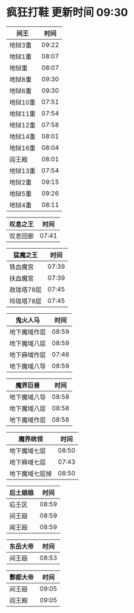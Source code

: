 # 疯狂打鞋 更新时间 09:30

| 间王   | 时间    |
|--------|-------|
| 地狱3重 | 09:22 |
| 地狱1重 | 08:07 |
| 地狱重 | 08:07 |
| 地狱8重 | 09:30 |
| 地狱6重 | 09:30 |
| 地狱10重 | 07:51 |
| 地狱11重 | 07:54 |
| 地狱12重 | 07:58 |
| 地狱14重 | 08:01 |
| 地狱16重 | 08:04 |
| 阎王殿 | 08:01 |
| 地狱13重 | 07:54 |
| 地狱2重 | 09:15 |
| 地狱5重 | 09:26 |
| 地狱4重 | 08:11 |

| 叹息之王   | 时间    |
|--------|-------|
| 叹息回廊 | 07:41 |

| 猛魔之王   | 时间    |
|--------|-------|
| 铁血魔宫 | 07:39 |
| 扶血魔宫 | 07:39 |
| 政珑塔78层 | 07:45 |
| 玲珑塔78层 | 07:45 |

| 鬼火人马   | 时间    |
|--------|-------|
| 地下魔域作层 | 08:59 |
| 地下魔域八层 | 08:59 |
| 地下麻域作层 | 07:46 |
| 地下魔域八导 | 08:59 |

| 魔界巨兽   | 时间    |
|--------|-------|
| 地下魔域八导 | 08:58 |
| 地下魔域八层 | 08:58 |
| 地下魔域作层 | 08:58 |

| 魔界统领   | 时间    |
|--------|-------|
| 地下魔域七层 | 08:50 |
| 地下麻域七层 | 07:43 |
| 地下魔域七层掉 | 08:50 |

| 后土娘娘   | 时间    |
|--------|-------|
| 疝壬区 | 08:59 |
| 间王殴 | 08:59 |
| 闻王殴 | 08:59 |

| 东岳大帝   | 时间    |
|--------|-------|
| 间王殴 | 08:53 |

| 酆都大帝   | 时间    |
|--------|-------|
| 间王殴 | 09:05 |
| 阎王殿 | 09:05 |